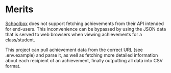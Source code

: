 # Merits

[Schoolbox](https://schoolbox.education/) does not support fetching achievements from their API intended for end-users. This inconvenience can be bypassed by using the JSON data that is served to web browsers when viewing achievements for a class/student.

This project can pull achievement data from the correct URL (see .env.example) and parse it, as well as fetching more detailed information about each recipient of an achievement, finally outputting all data into CSV format.
